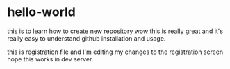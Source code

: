 # hello-world
this is to learn how to create new repository 
wow this is really great and it's really easy to understand github installation and usage.


this is registration file and I'm editing my changes to the registration screen hope this works in dev server.

